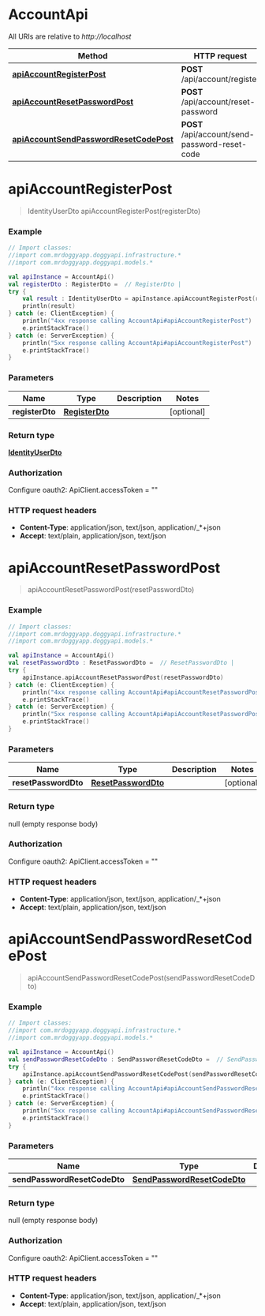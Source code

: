 # AccountApi

All URIs are relative to *http://localhost*

Method | HTTP request | Description
------------- | ------------- | -------------
[**apiAccountRegisterPost**](AccountApi.md#apiAccountRegisterPost) | **POST** /api/account/register | 
[**apiAccountResetPasswordPost**](AccountApi.md#apiAccountResetPasswordPost) | **POST** /api/account/reset-password | 
[**apiAccountSendPasswordResetCodePost**](AccountApi.md#apiAccountSendPasswordResetCodePost) | **POST** /api/account/send-password-reset-code | 


<a name="apiAccountRegisterPost"></a>
# **apiAccountRegisterPost**
> IdentityUserDto apiAccountRegisterPost(registerDto)



### Example
```kotlin
// Import classes:
//import com.mrdoggyapp.doggyapi.infrastructure.*
//import com.mrdoggyapp.doggyapi.models.*

val apiInstance = AccountApi()
val registerDto : RegisterDto =  // RegisterDto | 
try {
    val result : IdentityUserDto = apiInstance.apiAccountRegisterPost(registerDto)
    println(result)
} catch (e: ClientException) {
    println("4xx response calling AccountApi#apiAccountRegisterPost")
    e.printStackTrace()
} catch (e: ServerException) {
    println("5xx response calling AccountApi#apiAccountRegisterPost")
    e.printStackTrace()
}
```

### Parameters

Name | Type | Description  | Notes
------------- | ------------- | ------------- | -------------
 **registerDto** | [**RegisterDto**](RegisterDto.md)|  | [optional]

### Return type

[**IdentityUserDto**](IdentityUserDto.md)

### Authorization


Configure oauth2:
    ApiClient.accessToken = ""

### HTTP request headers

 - **Content-Type**: application/json, text/json, application/_*+json
 - **Accept**: text/plain, application/json, text/json

<a name="apiAccountResetPasswordPost"></a>
# **apiAccountResetPasswordPost**
> apiAccountResetPasswordPost(resetPasswordDto)



### Example
```kotlin
// Import classes:
//import com.mrdoggyapp.doggyapi.infrastructure.*
//import com.mrdoggyapp.doggyapi.models.*

val apiInstance = AccountApi()
val resetPasswordDto : ResetPasswordDto =  // ResetPasswordDto | 
try {
    apiInstance.apiAccountResetPasswordPost(resetPasswordDto)
} catch (e: ClientException) {
    println("4xx response calling AccountApi#apiAccountResetPasswordPost")
    e.printStackTrace()
} catch (e: ServerException) {
    println("5xx response calling AccountApi#apiAccountResetPasswordPost")
    e.printStackTrace()
}
```

### Parameters

Name | Type | Description  | Notes
------------- | ------------- | ------------- | -------------
 **resetPasswordDto** | [**ResetPasswordDto**](ResetPasswordDto.md)|  | [optional]

### Return type

null (empty response body)

### Authorization


Configure oauth2:
    ApiClient.accessToken = ""

### HTTP request headers

 - **Content-Type**: application/json, text/json, application/_*+json
 - **Accept**: text/plain, application/json, text/json

<a name="apiAccountSendPasswordResetCodePost"></a>
# **apiAccountSendPasswordResetCodePost**
> apiAccountSendPasswordResetCodePost(sendPasswordResetCodeDto)



### Example
```kotlin
// Import classes:
//import com.mrdoggyapp.doggyapi.infrastructure.*
//import com.mrdoggyapp.doggyapi.models.*

val apiInstance = AccountApi()
val sendPasswordResetCodeDto : SendPasswordResetCodeDto =  // SendPasswordResetCodeDto | 
try {
    apiInstance.apiAccountSendPasswordResetCodePost(sendPasswordResetCodeDto)
} catch (e: ClientException) {
    println("4xx response calling AccountApi#apiAccountSendPasswordResetCodePost")
    e.printStackTrace()
} catch (e: ServerException) {
    println("5xx response calling AccountApi#apiAccountSendPasswordResetCodePost")
    e.printStackTrace()
}
```

### Parameters

Name | Type | Description  | Notes
------------- | ------------- | ------------- | -------------
 **sendPasswordResetCodeDto** | [**SendPasswordResetCodeDto**](SendPasswordResetCodeDto.md)|  | [optional]

### Return type

null (empty response body)

### Authorization


Configure oauth2:
    ApiClient.accessToken = ""

### HTTP request headers

 - **Content-Type**: application/json, text/json, application/_*+json
 - **Accept**: text/plain, application/json, text/json

